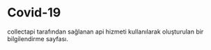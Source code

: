 # Covid-19

collectapi tarafından sağlanan api hizmeti kullanılarak oluşturulan bir bilgilendirme sayfası.